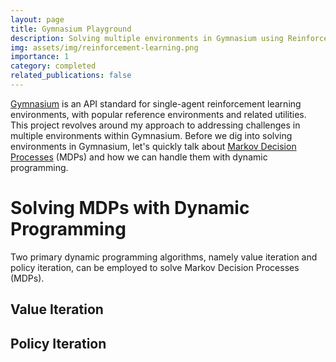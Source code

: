 ```yaml
---
layout: page
title: Gymnasium Playground
description: Solving multiple environments in Gymnasium using Reinforcement Learning.
img: assets/img/reinforcement-learning.png
importance: 1
category: completed
related_publications: false
---
```


[Gymnasium](https://gymnasium.farama.org/) is an API standard for single-agent reinforcement learning environments, with popular reference environments and related utilities. This project revolves around my approach to addressing challenges in multiple environments within Gymnasium. Before we dig into solving environments in Gymnasium, let's quickly talk about [Markov Decision Processes](https://en.wikipedia.org/wiki/Markov_decision_process) (MDPs) and how we can handle them with dynamic programming.

# Solving MDPs with Dynamic Programming

Two primary dynamic programming algorithms, namely value iteration and policy iteration, can be employed to solve Markov Decision Processes (MDPs).

## Value Iteration

## Policy Iteration
